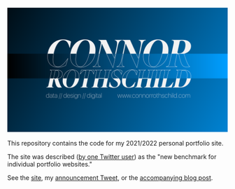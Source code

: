 [![Mr. Freeze](./static/social.png)](https://www.connorrothschild.com)

This repository contains the code for my 2021/2022 personal portfolio site.

The site was described ([by one Twitter user](https://twitter.com/fubits/status/1469395932026486789?s=20)) as the "new benchmark for individual portfolio websites."

See the [site](https://www.connorrothschild.com/), my [announcement Tweet](https://twitter.com/CL_Rothschild/status/1469064267294986241), or the [accompanying blog post](https://www.connorrothschild.com/post/this-site).
